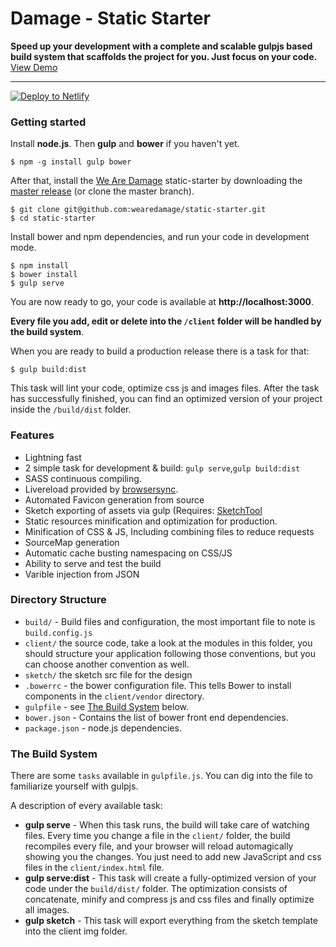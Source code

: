 # Damage - Static Starter

**Speed up your development with a complete and scalable gulpjs based build system that scaffolds the project for you. Just focus on your code.**
[View Demo](http://static-starter.netlify.com/)
***

[![Deploy to Netlify](https://www.netlify.com/img/deploy/button.svg)](https://app.netlify.com/start/deploy?repository=https://github.com/wearedamage/static-starter)

### Getting started

Install **node.js**. Then **gulp** and **bower** if you haven't yet.

    $ npm -g install gulp bower

After that, install the [We Are Damage](https://wearedamage.com) static-starter by downloading the [master release](https://github.com/wearedamage/static-starter/archive/master.zip) (or clone the master branch).

    $ git clone git@github.com:wearedamage/static-starter.git
    $ cd static-starter

Install bower and npm dependencies, and run your code in development mode.

    $ npm install
    $ bower install
    $ gulp serve

You are now ready to go, your code is available at **http://localhost:3000**.

**Every file you add, edit or delete into the `/client` folder will be handled by the build system**.

When you are ready to build a production release there is a task for that:

    $ gulp build:dist

This task will lint your code, optimize css js and images files. After the task has successfully finished, you can find an optimized version of your project inside the  `/build/dist` folder.

### Features

* Lightning fast
* 2 simple task for development & build: `gulp serve`,`gulp build:dist`
* SASS continuous compiling.
* Livereload provided by [browsersync](http://www.browsersync.io/).
* Automated Favicon generation from source
* Sketch exporting of assets via gulp (Requires: [SketchTool](https://www.sketchapp.com/tool/)
* Static resources minification and optimization for production.
* Minification of CSS & JS, Including combining files to reduce requests
* SourceMap generation
* Automatic cache busting namespacing on CSS/JS
* Ability to serve and test the build
* Varible injection from JSON

### Directory Structure

* `build/` - Build files and configuration, the most important file to note is `build.config.js`
* `client/` the source code, take a look at the modules in this folder, you should structure your application following those conventions, but you can choose another convention as well.
* `sketch/` the sketch src file for the design
* `.bowerrc` - the bower configuration file. This tells Bower to install components in the `client/vendor` directory.
* `gulpfile` - see [The Build System](#thebuildsystem) below.
* `bower.json` - Contains the list of bower front end dependencies.
* `package.json` - node.js dependencies.

### <a name="thebuildsystem"></a>The Build System

There are some `tasks` available in `gulpfile.js`. You can dig into the file to familiarize yourself with gulpjs.

A description of every available task:

* **gulp serve** - When this task runs, the build will take care of watching files. Every time you change a file in the `client/` folder, the build recompiles every file, and your browser will reload automagically showing you the changes.
You just need to add new JavaScript and css files in the `client/index.html` file.
* **gulp serve:dist** - This task will create a fully-optimized version of your code under the `build/dist/` folder. The optimization consists of concatenate, minify and compress js and css files and finally optimize all images.
* **gulp sketch** - This task will export everything from the sketch template into the client img folder. 
